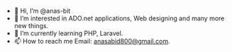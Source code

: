 - 👋 Hi, I’m @anas-bit  
- 👀 I’m interested in ADO.net applications, Web designing and many more new things.
- 🌱 I’m currently learning PHP, Laravel.
- 📫 How to reach me Email: anasabid800@gmail.com.

<!---
anas-bit/anas-bit is a ✨ special ✨ repository because its `README.md` (this file) appears on your GitHub profile.
You can click the Preview link to take a look at your changes.
--->
